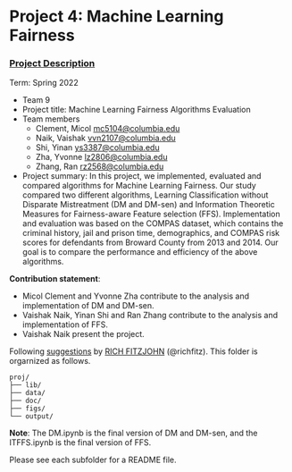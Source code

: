 # Project 4: Machine Learning Fairness

### [Project Description](doc/project4_desc.md)

Term: Spring 2022

+ Team 9
+ Project title: Machine Learning Fairness Algorithms Evaluation
+ Team members
	+ Clement, Micol mc5104@columbia.edu
	+ Naik, Vaishak vvn2107@columbia.edu
	+ Shi, Yinan ys3387@columbia.edu
	+ Zha, Yvonne lz2806@columbia.edu
	+ Zhang, Ran rz2568@columbia.edu
+ Project summary: In this project, we implemented, evaluated and compared algorithms for Machine Learning Fairness. Our study compared two different algorithms, Learning Classification without Disparate Mistreatment (DM and DM-sen) and Information Theoretic Measures for Fairness-aware Feature selection (FFS). Implementation and evaluation was based on the COMPAS dataset, which contains the criminal history, jail and prison time, demographics, and COMPAS risk scores for defendants from Broward County from 2013 and 2014. Our goal is to compare the performance and efficiency of the above algorithms.
	
**Contribution statement**:  
+ Micol Clement and Yvonne Zha contribute to the analysis and implementation of DM and DM-sen.
+ Vaishak Naik, Yinan Shi and Ran Zhang contribute to the analysis and implementation of FFS.
+ Vaishak Naik present the project.

Following [suggestions](http://nicercode.github.io/blog/2013-04-05-projects/) by [RICH FITZJOHN](http://nicercode.github.io/about/#Team) (@richfitz). This folder is orgarnized as follows.

```
proj/
├── lib/
├── data/
├── doc/
├── figs/
└── output/
```
**Note**: The DM.ipynb is the final version of DM and DM-sen, and the ITFFS.ipynb is the final version of FFS.

Please see each subfolder for a README file.
